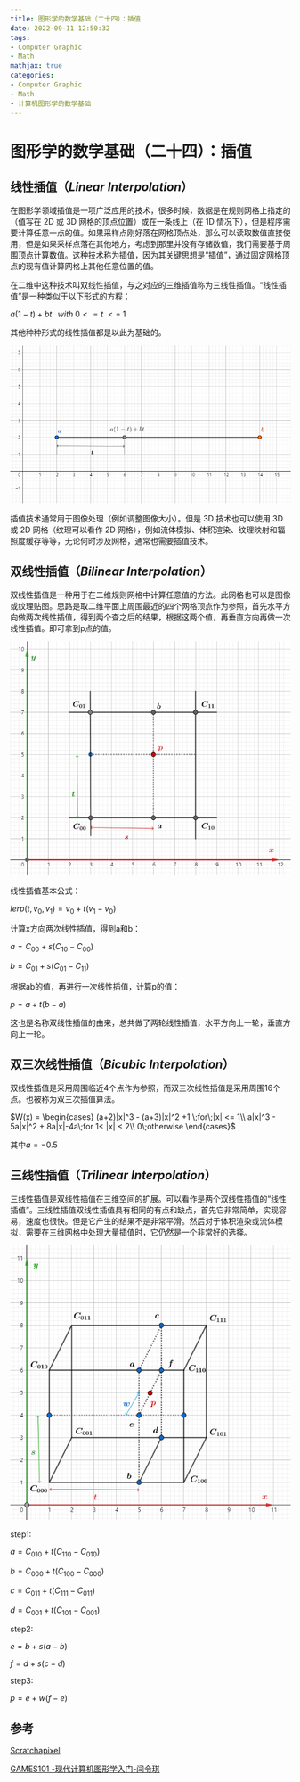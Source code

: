 ```yaml
---
title: 图形学的数学基础（二十四）：插值
date: 2022-09-11 12:50:32
tags:
- Computer Graphic
- Math
mathjax: true
categories:
- Computer Graphic
- Math
- 计算机图形学的数学基础
---
```


# 图形学的数学基础（二十四）：插值

## 线性插值（$Linear\;Interpolation$）
在图形学领域插值是一项广泛应用的技术，很多时候，数据是在规则网格上指定的（值写在 2D 或 3D 网格的顶点位置）或在一条线上（在 1D 情况下），但是程序需要计算任意一点的值。如果采样点刚好落在网格顶点处，那么可以读取数值直接使用，但是如果采样点落在其他地方，考虑到那里并没有存储数值，我们需要基于周围顶点计算数值。这种技术称为插值，因为其关键思想是“插值”，通过固定网格顶点的现有值计算网格上其他任意位置的值。

在二维中这种技术叫双线性插值，与之对应的三维插值称为三线性插值。“线性插值”是一种类似于以下形式的方程：

$a(1-t) +bt\;\;\;with\; 0 <=t\;<=\;1$

其他种种形式的线性插值都是以此为基础的。

![线性插值](图形学的数学基础（二十四）：插值/1.jpg)

插值技术通常用于图像处理（例如调整图像大小）。但是 3D 技术也可以使用 3D 或 2D 网格（纹理可以看作 2D 网格），例如流体模拟、体积渲染、纹理映射和辐照度缓存等等，无论何时涉及网格，通常也需要插值技术。

## 双线性插值（$Bilinear\;Interpolation$）
双线性插值是一种用于在二维规则网格中计算任意值的方法。此网格也可以是图像或纹理贴图。思路是取二维平面上周围最近的四个网格顶点作为参照，首先水平方向做两次线性插值，得到两个查之后的结果，根据这两个值，再垂直方向再做一次线性插值。即可拿到p点的值。

![线性插值](图形学的数学基础（二十四）：插值/2.png)

线性插值基本公式：

$lerp(t, v_0, v_1) = v_0 + t(v_1-v_0)$

计算x方向两次线性插值，得到a和b：

$a = C_{00} + s(C_{10} - C_{00})$

$b = C_{01} + s(C_{01} - C_{11})$

根据ab的值，再进行一次线性插值，计算p的值：

$p = a + t(b - a)$

这也是名称双线性插值的由来，总共做了两轮线性插值，水平方向上一轮，垂直方向上一轮。

## 双三次线性插值（$Bicubic\;Interpolation$）
双线性插值是采用周围临近4个点作为参照，而双三次线性插值是采用周围16个点。也被称为双三次插值算法。

$W(x) = \begin{cases}
    (a+2)|x|^3 - (a+3)|x|^2 +1 \;for\;|x| <= 1\\ 
    a|x|^3 - 5a|x|^2 + 8a|x|-4a\;for 1< |x| < 2\\ 
    0\;otherwise    
\end{cases}$

其中$a = -0.5$

## 三线性插值（$Trilinear\; Interpolation$）
三线性插值是双线性插值在三维空间的扩展。可以看作是两个双线性插值的“线性插值”。三线性插值双线性插值具有相同的有点和缺点，首先它非常简单，实现容易，速度也很快。但是它产生的结果不是非常平滑。然后对于体积渲染或流体模拟，需要在三维网格中处理大量插值时，它仍然是一个非常好的选择。

![线性插值](图形学的数学基础（二十四）：插值/3.png)

step1:

$a = C_{010}+t(C_{110} - C_{010})$

$b = C_{000}+t(C_{100} - C_{000})$

$c = C_{011}+t(C_{111} - C_{011})$

$d = C_{001}+t(C_{101} - C_{001})$

step2:

$e = b + s(a - b)$

$f = d + s(c - d)$

step3:

$p = e + w(f-e)$

## 参考

[Scratchapixel](https://www.scratchapixel.com/lessons/mathematics-physics-for-computer-graphics/interpolation)

[GAMES101 -现代计算机图形学入门-闫令琪](https://www.bilibili.com/video/BV1X7411F744?p=15&vd_source=b3b87210888ec87be647603921054a36)



